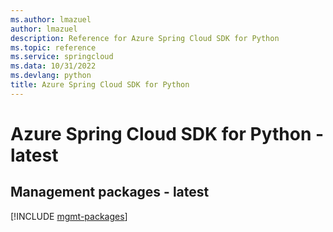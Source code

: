 ```yaml
---
ms.author: lmazuel
author: lmazuel
description: Reference for Azure Spring Cloud SDK for Python
ms.topic: reference
ms.service: springcloud
ms.data: 10/31/2022
ms.devlang: python
title: Azure Spring Cloud SDK for Python
---
```

# Azure Spring Cloud SDK for Python - latest

## Management packages - latest
[!INCLUDE [mgmt-packages](spring-cloud-mgmt-index.md)]